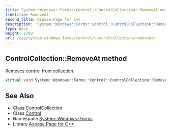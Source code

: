 ```yaml
---
title: System::Windows::Forms::Control::ControlCollection::RemoveAt method
linktitle: RemoveAt
second_title: Aspose.Page for C++
description: 'System::Windows::Forms::Control::ControlCollection::RemoveAt method. Removes control from collection in C++.'
type: docs
weight: 1700
url: /cpp/system.windows.forms/control/controlcollection/removeat/
---
```

## ControlCollection::RemoveAt method


Removes control from collection.

```cpp
virtual void System::Windows::Forms::Control::ControlCollection::RemoveAt(int index) override
```

## See Also

* Class [ControlCollection](../)
* Class [Control](../../)
* Namespace [System::Windows::Forms](../../../)
* Library [Aspose.Page for C++](../../../../)
